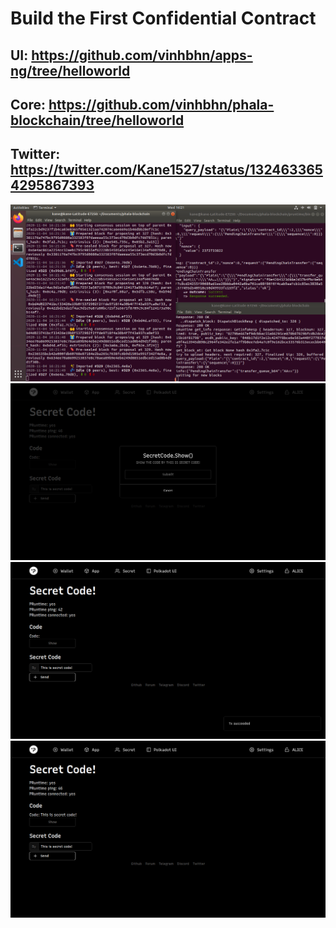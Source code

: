 # Build the First Confidential Contract

## UI: https://github.com/vinhbhn/apps-ng/tree/helloworld

## Core: https://github.com/vinhbhn/phala-blockchain/tree/helloworld

## Twitter: https://twitter.com/Kane1527/status/1324633654295867393

![alt](3_terminal.png?raw=true)
![alt](submit.png?raw=true)
![alt](tx.png?raw=true)
![alt](result.png?raw=true)
